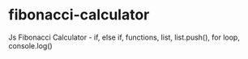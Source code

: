 # fibonacci-calculator
Js Fibonacci Calculator - if, else if, functions, list, list.push(), for loop, console.log()
